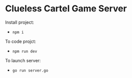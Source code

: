 # Clueless Cartel Game Server

Install project: 
* `npm i`

To code projct: 
* `npm run dev`

To launch server: 
* `go run server.go`